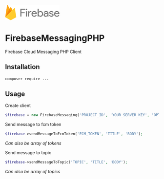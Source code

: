 <img src="firebase.png" height="50">

# FirebaseMessagingPHP
Firebase Cloud Messaging PHP Client

## Installation
```bash
composer require ...
```

## Usage
Create client
```php
$firebase = new FirebaseMessaging('PROJECT_ID', 'YOUR_SERVER_KEY', 'OPTIONAL_API_URL');
```

Send message to fcm token
```php
$firebase->sendMessageToFcmToken('FCM_TOKEN', 'TITLE', 'BODY');
```
_Can also be array of tokens_

Send message to topic
```php
$firebase->sendMessageToTopic('TOPIC', 'TITLE', 'BODY');
```
_Can also be array of topics_